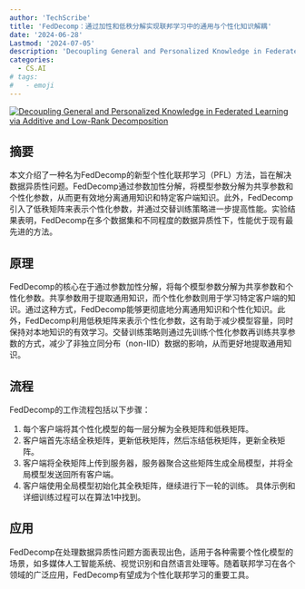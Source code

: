 ```yaml
---
author: 'TechScribe'
title: 'FedDecomp：通过加性和低秩分解实现联邦学习中的通用与个性化知识解耦'
date: '2024-06-28'
Lastmod: '2024-07-05'
description: 'Decoupling General and Personalized Knowledge in Federated Learning via Additive and Low-Rank Decomposition'
categories:
  - CS.AI
# tags:
#   - emoji
---
```


[![Decoupling General and Personalized Knowledge in Federated Learning via Additive and Low-Rank Decomposition](https://arxiv-research-1301205113.cos.ap-guangzhou.myqcloud.com/images/2406.19931v1.pdf_0.jpg)](https://arxiv.org/abs/2406.19931v1)

## 摘要

本文介绍了一种名为FedDecomp的新型个性化联邦学习（PFL）方法，旨在解决数据异质性问题。FedDecomp通过参数加性分解，将模型参数分解为共享参数和个性化参数，从而更有效地分离通用知识和特定客户端知识。此外，FedDecomp引入了低秩矩阵来表示个性化参数，并通过交替训练策略进一步提高性能。实验结果表明，FedDecomp在多个数据集和不同程度的数据异质性下，性能优于现有最先进的方法。<!--more-->

## 原理

FedDecomp的核心在于通过参数加性分解，将每个模型参数分解为共享参数和个性化参数。共享参数用于提取通用知识，而个性化参数则用于学习特定客户端的知识。通过这种方式，FedDecomp能够更彻底地分离通用知识和个性化知识。此外，FedDecomp利用低秩矩阵来表示个性化参数，这有助于减少模型容量，同时保持对本地知识的有效学习。交替训练策略则通过先训练个性化参数再训练共享参数的方式，减少了非独立同分布（non-IID）数据的影响，从而更好地提取通用知识。

## 流程

FedDecomp的工作流程包括以下步骤：
1. 每个客户端将其个性化模型的每一层分解为全秩矩阵和低秩矩阵。
2. 客户端首先冻结全秩矩阵，更新低秩矩阵，然后冻结低秩矩阵，更新全秩矩阵。
3. 客户端将全秩矩阵上传到服务器，服务器聚合这些矩阵生成全局模型，并将全局模型发送回所有客户端。
4. 客户端使用全局模型初始化其全秩矩阵，继续进行下一轮的训练。
具体示例和详细训练过程可以在算法1中找到。

## 应用

FedDecomp在处理数据异质性问题方面表现出色，适用于各种需要个性化模型的场景，如多媒体人工智能系统、视觉识别和自然语言处理等。随着联邦学习在各个领域的广泛应用，FedDecomp有望成为个性化联邦学习的重要工具。